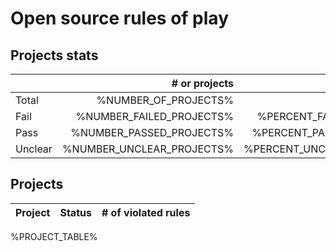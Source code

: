 # Open source rules of play

## Projects stats

|          | # or projects              |  % or projects               |
| :------- | -------------------------: | ---------------------------: |
| Total    |       %NUMBER_OF_PROJECTS% |                         100% |
| Fail     |   %NUMBER_FAILED_PROJECTS% |   %PERCENT_FAILED_PROJECTS%% |
| Pass     |   %NUMBER_PASSED_PROJECTS% |   %PERCENT_PASSED_PROJECTS%% |
| Unclear  |  %NUMBER_UNCLEAR_PROJECTS% |  %PERCENT_UNCLEAR_PROJECTS%% |

## Projects

| Project  | Status | # of violated rules |
| -------  | :----- | :------------------ |
%PROJECT_TABLE%
